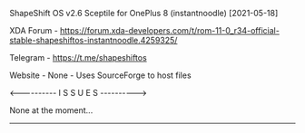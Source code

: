 ShapeShift OS v2.6 Sceptile for OnePlus 8 (instantnoodle) [2021-05-18]

XDA Forum - https://forum.xda-developers.com/t/rom-11-0_r34-official-stable-shapeshiftos-instantnoodle.4259325/

Telegram - https://t.me/shapeshiftos

Website - None - Uses SourceForge to host files

<---------- I S S U E S ---------->

None at the moment...


____________________________________
